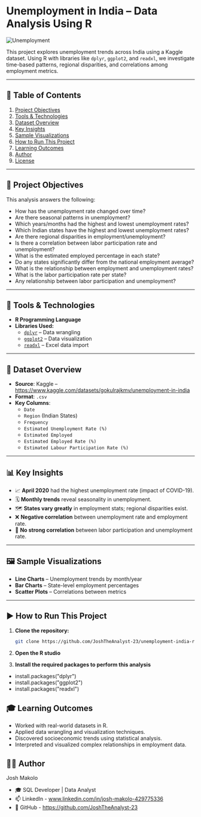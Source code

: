 # Unemployment in India – Data Analysis Using R



![Unemployment](https://github.com/user-attachments/assets/5bd2a2dd-95fa-414a-8a87-16e8dae9b8a8)


This project explores unemployment trends across India using a Kaggle dataset. Using R with libraries like `dplyr`, `ggplot2`, and `readxl`, we investigate time-based patterns, regional disparities, and correlations among employment metrics.

---

## 📑 Table of Contents

1. [Project Objectives](#project-objectives)
2. [Tools & Technologies](#tools--technologies)
3. [Dataset Overview](#dataset-overview)
4. [Key Insights](#key-insights)
5. [Sample Visualizations](#sample-visualizations)
6. [How to Run This Project](#how-to-run-this-project)
7. [Learning Outcomes](#learning-outcomes)
8. [Author](#author)
9. [License](#license)

---

## 📌 Project Objectives

This analysis answers the following:

- How has the unemployment rate changed over time?
- Are there seasonal patterns in unemployment?
- Which years/months had the highest and lowest unemployment rates?
- Which Indian states have the highest and lowest unemployment rates?
- Are there regional disparities in employment/unemployment?
- Is there a correlation between labor participation rate and unemployment?
- What is the estimated employed percentage in each state?
- Do any states significantly differ from the national employment average?
- What is the relationship between employment and unemployment rates?
- What is the labor participation rate per state?
- Any relationship between labor participation and unemployment?

---

## 🧰 Tools & Technologies

- **R Programming Language**
- **Libraries Used:**
  - [`dplyr`](https://dplyr.tidyverse.org/) – Data wrangling
  - [`ggplot2`](https://ggplot2.tidyverse.org/) – Data visualization
  - [`readxl`](https://readxl.tidyverse.org/) – Excel data import

---

## 📁 Dataset Overview

- **Source**: Kaggle – https://www.kaggle.com/datasets/gokulrajkmv/unemployment-in-india
- **Format**: `.csv`
- **Key Columns**:
  - `Date`
  - `Region` (Indian States)
  - `Frequency`
  - `Estimated Unemployment Rate (%)`
  - `Estimated Employed`
  - `Estimated Employed Rate (%)`
  - `Estimated Labour Participation Rate (%)` 
---

## 📊 Key Insights

- 📈 **April 2020** had the highest unemployment rate (impact of COVID-19).
- 🗓️ **Monthly trends** reveal seasonality in unemployment.
- 🗺️ **States vary greatly** in employment stats; regional disparities exist.
- ❌ **Negative correlation** between unemployment rate and employment rate.
- 🧪 **No strong correlation** between labor participation and unemployment rate.

---

## 🖼️ Sample Visualizations

- **Line Charts** – Unemployment trends by month/year
- **Bar Charts** – State-level employment percentages
- **Scatter Plots** – Correlations between metrics

---

## ▶️ How to Run This Project

1. **Clone the repository:**
   ```bash
   git clone https://github.com/JoshTheAnalyst-23/unemployment-india-r.git

2. **Open the R studio**
  
3. **Install the required packages to perform this analysis**
- install.packages("dplyr")
- install.packages("ggplot2")
- install.packages("readxl")


## 🎓 Learning Outcomes
- Worked with real-world datasets in R.
- Applied data wrangling and visualization techniques.
- Discovered socioeconomic trends using statistical analysis.
- Interpreted and visualized complex relationships in employment data.

## 🙋‍♂️ Author
Josh Makolo

- 🎓 SQL Developer | Data Analyst
- 📫 LinkedIn - www.linkedin.com/in/josh-makolo-429775336
- 💼 GitHub - https://github.com/JoshTheAnalyst-23
